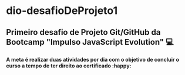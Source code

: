 # dio-desafioDeProjeto1
## Primeiro desafio de Projeto Git/GitHub da Bootcamp "Impulso JavaScript Evolution" :computer:
#### A meta é realizar duas atividades por dia com o objetivo de concluir o curso a tempo de ter direito ao certificado :happy:

